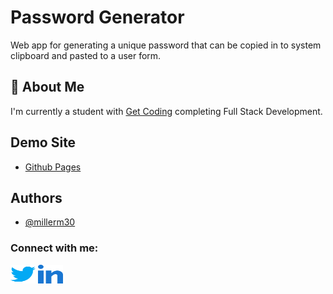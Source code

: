 # Password Generator

Web app for generating a unique password that can be copied in to system clipboard and pasted to a user form.

## 🚀 About Me
I'm currently a student with [Get Coding](http://www.get-coding.ca) completing Full Stack Development.

## Demo Site

- [Github Pages](https://millerm30.github.io/password_generator/)


## Authors

- [@millerm30](https://www.github.com/millerm30)
<h3 align="left">Connect with me:</h3>
<p align="left">
<a href="https://twitter.com/millerm30" target="blank"><img align="center" src="https://github.com/millerm30/todo/blob/main/images/twitter.svg" alt="millerm30" height="30" width="40" /></a>
<a href="https://linkedin.com/in/michael-miller-0aa2bb229" target="blank"><img align="center" src="https://github.com/millerm30/todo/blob/main/images/linked-in-alt.svg" alt="millerm30" height="30" width="40" /></a>
</p>
